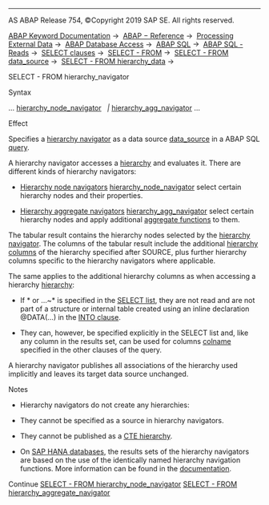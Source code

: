   

* * *

AS ABAP Release 754, ©Copyright 2019 SAP SE. All rights reserved.

[ABAP Keyword Documentation](https://help.sap.com/doc/abapdocu_754_index_htm/7.54/en-US/abenabap.htm) →  [ABAP − Reference](https://help.sap.com/doc/abapdocu_754_index_htm/7.54/en-US/abenabap_reference.htm) →  [Processing External Data](https://help.sap.com/doc/abapdocu_754_index_htm/7.54/en-US/abenabap_language_external_data.htm) →  [ABAP Database Access](https://help.sap.com/doc/abapdocu_754_index_htm/7.54/en-US/abenabap_sql.htm) →  [ABAP SQL](https://help.sap.com/doc/abapdocu_754_index_htm/7.54/en-US/abenopensql.htm) →  [ABAP SQL - Reads](https://help.sap.com/doc/abapdocu_754_index_htm/7.54/en-US/abenopen_sql_reading.htm) →  [SELECT clauses](https://help.sap.com/doc/abapdocu_754_index_htm/7.54/en-US/abenselect_clauses.htm) →  [SELECT - FROM](https://help.sap.com/doc/abapdocu_754_index_htm/7.54/en-US/abapfrom_clause.htm) →  [SELECT - FROM data\_source](https://help.sap.com/doc/abapdocu_754_index_htm/7.54/en-US/abapselect_data_source.htm) →  [SELECT - FROM hierarchy\_data](https://help.sap.com/doc/abapdocu_754_index_htm/7.54/en-US/abenselect_hierarchy_data.htm) → 

SELECT - FROM hierarchy\_navigator

Syntax

... [hierarchy\_node\_navigator](https://help.sap.com/doc/abapdocu_754_index_htm/7.54/en-US/abenselect_hierarchy_node_navis.htm)
  *|* [hierarchy\_agg\_navigator](https://help.sap.com/doc/abapdocu_754_index_htm/7.54/en-US/abenselect_hierarchy_agg_navis.htm) ...

Effect

Specifies a [hierarchy navigator](https://help.sap.com/doc/abapdocu_754_index_htm/7.54/en-US/abenhierarchy_navigator_glosry.htm "Glossary Entry") as a data source [data\_source](https://help.sap.com/doc/abapdocu_754_index_htm/7.54/en-US/abapselect_data_source.htm) in a ABAP SQL [query](https://help.sap.com/doc/abapdocu_754_index_htm/7.54/en-US/abenquery_glosry.htm "Glossary Entry").

A hierarchy navigator accesses a [hierarchy](https://help.sap.com/doc/abapdocu_754_index_htm/7.54/en-US/abenhierarchy_glosry.htm "Glossary Entry") and evaluates it. There are different kinds of hierarchy navigators:

-   [Hierarchy node navigators](https://help.sap.com/doc/abapdocu_754_index_htm/7.54/en-US/abenhierarchy_node_navi_glosry.htm "Glossary Entry") [hierarchy\_node\_navigator](https://help.sap.com/doc/abapdocu_754_index_htm/7.54/en-US/abenselect_hierarchy_node_navis.htm) select certain hierarchy nodes and their properties.

-   [Hierarchy aggregate navigators](https://help.sap.com/doc/abapdocu_754_index_htm/7.54/en-US/abenhierarchy_agg_navi_glosry.htm "Glossary Entry") [hierarchy\_agg\_navigator](https://help.sap.com/doc/abapdocu_754_index_htm/7.54/en-US/abenselect_hierarchy_node_navis.htm) select certain hierarchy nodes and apply additional [aggregate functions](https://help.sap.com/doc/abapdocu_754_index_htm/7.54/en-US/abenaggregate_function_glosry.htm "Glossary Entry") to them.

The tabular result contains the hierarchy nodes selected by the [hierarchy navigator](https://help.sap.com/doc/abapdocu_754_index_htm/7.54/en-US/abenhierarchy_node_glosry.htm "Glossary Entry"). The columns of the tabular result include the additional [hierarchy columns](https://help.sap.com/doc/abapdocu_754_index_htm/7.54/en-US/abenddddl_hierarchy.htm) of the hierarchy specified after SOURCE, plus further hierarchy columns specific to the hierarchy navigators where applicable.

The same applies to the additional hierarchy columns as when accessing a hierarchy [hierarchy](https://help.sap.com/doc/abapdocu_754_index_htm/7.54/en-US/abenselect_hierarchy.htm):

-   If \* or ...~\* is specified in the [SELECT list](https://help.sap.com/doc/abapdocu_754_index_htm/7.54/en-US/abapselect_list.htm), they are not read and are not part of a structure or internal table created using an inline declaration @DATA(...) in the [INTO clause](https://help.sap.com/doc/abapdocu_754_index_htm/7.54/en-US/abapinto_clause.htm).

-   They can, however, be specified explicitly in the SELECT list and, like any column in the results set, can be used for columns [colname](https://help.sap.com/doc/abapdocu_754_index_htm/7.54/en-US/abenopen_sql_columns.htm) specified in the other clauses of the query.

A hierarchy navigator publishes all associations of the hierarchy used implicitly and leaves its target data source unchanged.

Notes

-   Hierarchy navigators do not create any hierarchies:

-   They cannot be specified as a source in hierarchy navigators.

-   They cannot be published as a [CTE hierarchy](https://help.sap.com/doc/abapdocu_754_index_htm/7.54/en-US/abencte_hierarchy_glosry.htm "Glossary Entry").

-   On [SAP HANA databases](https://help.sap.com/doc/abapdocu_754_index_htm/7.54/en-US/abenhana_database_glosry.htm "Glossary Entry"), the results sets of the hierarchy navigators are based on the use of the identically named hierarchy navigation functions. More information can be found in the [documentation](https://help.sap.com/viewer/4fe29514fd584807ac9f2a04f6754767/2.0.03/en-US).

Continue
[SELECT - FROM hierarchy\_node\_navigator](https://help.sap.com/doc/abapdocu_754_index_htm/7.54/en-US/abenselect_hierarchy_node_navis.htm)
[SELECT - FROM hierarchy\_aggregate\_navigator](https://help.sap.com/doc/abapdocu_754_index_htm/7.54/en-US/abenselect_hierarchy_agg_navis.htm)